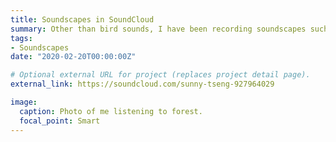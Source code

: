 ```yaml
---
title: Soundscapes in SoundCloud 
summary: Other than bird sounds, I have been recording soundscapes such as sounds of ocean, river, and interviews.
tags:
- Soundscapes
date: "2020-02-20T00:00:00Z"

# Optional external URL for project (replaces project detail page).
external_link: https://soundcloud.com/sunny-tseng-927964029

image:
  caption: Photo of me listening to forest.
  focal_point: Smart
---
```

